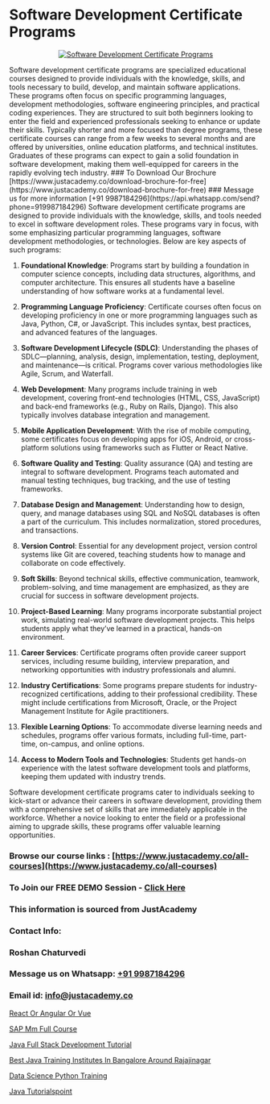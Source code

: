 # Software Development Certificate Programs

<p align="center">
  <a href="https://justacademy.co/program-detail/software-testing">
    <img src="https://justacademy.co/storage2/program_images/1704700438.webp" alt="Software Development Certificate Programs">
  </a>
</p>
Software development certificate programs are specialized educational courses designed to provide individuals with the knowledge, skills, and tools necessary to build, develop, and maintain software applications. These programs often focus on specific programming languages, development methodologies, software engineering principles, and practical coding experiences. They are structured to suit both beginners looking to enter the field and experienced professionals seeking to enhance or update their skills. Typically shorter and more focused than degree programs, these certificate courses can range from a few weeks to several months and are offered by universities, online education platforms, and technical institutes. Graduates of these programs can expect to gain a solid foundation in software development, making them well-equipped for careers in the rapidly evolving tech industry.
### To Download Our Brochure [https://www.justacademy.co/download-brochure-for-free](https://www.justacademy.co/download-brochure-for-free)
### Message us for more information [+91 9987184296](https://api.whatsapp.com/send?phone=919987184296)
Software development certificate programs are designed to provide individuals with the knowledge, skills, and tools needed to excel in software development roles. These programs vary in focus, with some emphasizing particular programming languages, software development methodologies, or technologies. Below are key aspects of such programs:

1) **Foundational Knowledge**: Programs start by building a foundation in computer science concepts, including data structures, algorithms, and computer architecture. This ensures all students have a baseline understanding of how software works at a fundamental level.
   
2) **Programming Language Proficiency**: Certificate courses often focus on developing proficiency in one or more programming languages such as Java, Python, C#, or JavaScript. This includes syntax, best practices, and advanced features of the languages.

3) **Software Development Lifecycle (SDLC)**: Understanding the phases of SDLC—planning, analysis, design, implementation, testing, deployment, and maintenance—is critical. Programs cover various methodologies like Agile, Scrum, and Waterfall.

4) **Web Development**: Many programs include training in web development, covering front-end technologies (HTML, CSS, JavaScript) and back-end frameworks (e.g., Ruby on Rails, Django). This also typically involves database integration and management.

5) **Mobile Application Development**: With the rise of mobile computing, some certificates focus on developing apps for iOS, Android, or cross-platform solutions using frameworks such as Flutter or React Native.

6) **Software Quality and Testing**: Quality assurance (QA) and testing are integral to software development. Programs teach automated and manual testing techniques, bug tracking, and the use of testing frameworks.

7) **Database Design and Management**: Understanding how to design, query, and manage databases using SQL and NoSQL databases is often a part of the curriculum. This includes normalization, stored procedures, and transactions.

8) **Version Control**: Essential for any development project, version control systems like Git are covered, teaching students how to manage and collaborate on code effectively.

9) **Soft Skills**: Beyond technical skills, effective communication, teamwork, problem-solving, and time management are emphasized, as they are crucial for success in software development projects.

10) **Project-Based Learning**: Many programs incorporate substantial project work, simulating real-world software development projects. This helps students apply what they’ve learned in a practical, hands-on environment.

11) **Career Services**: Certificate programs often provide career support services, including resume building, interview preparation, and networking opportunities with industry professionals and alumni.

12) **Industry Certifications**: Some programs prepare students for industry-recognized certifications, adding to their professional credibility. These might include certifications from Microsoft, Oracle, or the Project Management Institute for Agile practitioners.

13) **Flexible Learning Options**: To accommodate diverse learning needs and schedules, programs offer various formats, including full-time, part-time, on-campus, and online options.

14) **Access to Modern Tools and Technologies**: Students get hands-on experience with the latest software development tools and platforms, keeping them updated with industry trends.

Software development certificate programs cater to individuals seeking to kick-start or advance their careers in software development, providing them with a comprehensive set of skills that are immediately applicable in the workforce. Whether a novice looking to enter the field or a professional aiming to upgrade skills, these programs offer valuable learning opportunities.

### Browse our course links : [https://www.justacademy.co/all-courses](https://www.justacademy.co/all-courses) 
### To Join our FREE DEMO Session - [Click Here](https://www.justacademy.co/register-for-course-demo)


### This information is sourced from JustAcademy
### Contact Info:
### Roshan Chaturvedi
### Message us on Whatsapp: [+91 9987184296](https://api.whatsapp.com/send?phone=919987184296)
### Email id: [info@justacademy.co](mailto:info@justacademy.co)
                
[React Or Angular Or Vue](https://www.linkedin.com/pulse/react-angular-vue-justacademy-pune-ka38c?trackingId=ZSSKKc61guWn7igd4p974Q%3D%3D&lipi=urn%3Ali%3Apage%3Ad_flagship3_company_admin%3BXS20KxDuR2OiZGdryJTcxQ%3D%3D)

[SAP Mm Full Course](https://www.linkedin.com/pulse/sap-mm-full-course-software-training-sunnyvale-qcxaf/)

[Java Full Stack Development Tutorial](https://medium.com/@shivamja27/java-full-stack-development-tutorial-df34f0449757)

[Best Java Training Institutes In Bangalore Around Rajajinagar](https://medium.com/@ranemanish460/best-java-training-institutes-in-bangalore-around-rajajinagar-11daab6000c6)

[Data Science Python Training](https://justacademyin.github.io/justacademy/data-science-python-training)

[Java Tutorialspoint](https://justacademyin.github.io/justacademy/java-tutorialspoint)

